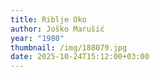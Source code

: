 ```yaml
---
title: Riblje Oko
author: Joško Marušić
year: "1980"
thumbnail: /img/188079.jpg
date: 2025-10-24T15:12:00+03:00
---
```

